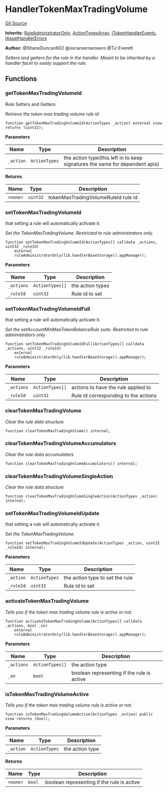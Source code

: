 # HandlerTokenMaxTradingVolume
[Git Source](https://github.com/thrackle-io/aquifi-rules-v1/blob/9a96151c4e4157dea6fb1f2313711b4be2ae0f47/src/client/token/handler/ruleContracts/HandlerTokenMaxTradingVolume.sol)

**Inherits:**
[RuleAdministratorOnly](/src/protocol/economic/RuleAdministratorOnly.sol/contract.RuleAdministratorOnly.md), [ActionTypesArray](/src/client/common/ActionTypesArray.sol/contract.ActionTypesArray.md), [ITokenHandlerEvents](/src/common/IEvents.sol/interface.ITokenHandlerEvents.md), [IAssetHandlerErrors](/src/common/IErrors.sol/interface.IAssetHandlerErrors.md)

**Author:**
@ShaneDuncan602 @oscarsernarosero @TJ-Everett

*Setters and getters for the rule in the handler. Meant to be inherited by a handler
facet to easily support the rule.*


## Functions
### getTokenMaxTradingVolumeId

Rule Setters and Getters

*Retrieve the token max trading volume rule id*


```solidity
function getTokenMaxTradingVolumeId(ActionTypes _action) external view returns (uint32);
```
**Parameters**

|Name|Type|Description|
|----|----|-----------|
|`_action`|`ActionTypes`|the action type(this left in to keep signatures the same for dependent apis)|

**Returns**

|Name|Type|Description|
|----|----|-----------|
|`<none>`|`uint32`|tokenMaxTradingVolumeRuleId rule id|


### setTokenMaxTradingVolumeId

that setting a rule will automatically activate it.

*Set the TokenMaxTradingVolume. Restricted to rule administrators only.*


```solidity
function setTokenMaxTradingVolumeId(ActionTypes[] calldata _actions, uint32 _ruleId)
    external
    ruleAdministratorOnly(lib.handlerBaseStorage().appManager);
```
**Parameters**

|Name|Type|Description|
|----|----|-----------|
|`_actions`|`ActionTypes[]`|the action types|
|`_ruleId`|`uint32`|Rule Id to set|


### setTokenMaxTradingVolumeIdFull

that setting a rule will automatically activate it.

*Set the setAccountMinMaxTokenBalanceRule suite. Restricted to rule administrators only.*


```solidity
function setTokenMaxTradingVolumeIdFull(ActionTypes[] calldata _actions, uint32 _ruleId)
    external
    ruleAdministratorOnly(lib.handlerBaseStorage().appManager);
```
**Parameters**

|Name|Type|Description|
|----|----|-----------|
|`_actions`|`ActionTypes[]`|actions to have the rule applied to|
|`_ruleId`|`uint32`|Rule Id corresponding to the actions|


### clearTokenMaxTradingVolume

*Clear the rule data structure*


```solidity
function clearTokenMaxTradingVolume() internal;
```

### clearTokenMaxTradingVolumeAccumulators

*Clear the rule data accumulators*


```solidity
function clearTokenMaxTradingVolumeAccumulators() internal;
```

### clearTokenMaxTradingVolumeSingleAction

*Clear the rule data structure*


```solidity
function clearTokenMaxTradingVolumeSingleAction(ActionTypes _action) internal;
```

### setTokenMaxTradingVolumeIdUpdate

that setting a rule will automatically activate it.

*Set the TokenMaxTradingVolume.*


```solidity
function setTokenMaxTradingVolumeIdUpdate(ActionTypes _action, uint32 _ruleId) internal;
```
**Parameters**

|Name|Type|Description|
|----|----|-----------|
|`_action`|`ActionTypes`|the action type to set the rule|
|`_ruleId`|`uint32`|Rule Id to set|


### activateTokenMaxTradingVolume

*Tells you if the token max trading volume rule is active or not.*


```solidity
function activateTokenMaxTradingVolume(ActionTypes[] calldata _actions, bool _on)
    external
    ruleAdministratorOnly(lib.handlerBaseStorage().appManager);
```
**Parameters**

|Name|Type|Description|
|----|----|-----------|
|`_actions`|`ActionTypes[]`|the action type|
|`_on`|`bool`|boolean representing if the rule is active|


### isTokenMaxTradingVolumeActive

*Tells you if the token max trading volume rule is active or not.*


```solidity
function isTokenMaxTradingVolumeActive(ActionTypes _action) public view returns (bool);
```
**Parameters**

|Name|Type|Description|
|----|----|-----------|
|`_action`|`ActionTypes`|the action type|

**Returns**

|Name|Type|Description|
|----|----|-----------|
|`<none>`|`bool`|boolean representing if the rule is active|


